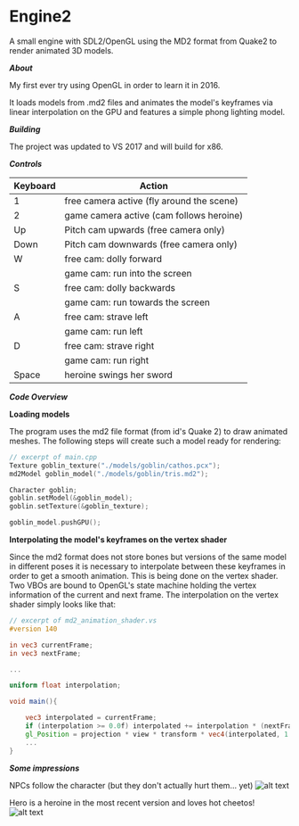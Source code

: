 # Engine2
A small engine with SDL2/OpenGL using the MD2 format from Quake2 to render animated 3D models.

***About***

My first ever try using OpenGL in order to learn it in 2016.

It loads models from .md2 files and animates the model's keyframes via linear interpolation on the GPU
and features a simple phong lighting model.

***Building***

The project was updated to VS 2017 and will build for x86.

***Controls***

|Keyboard   |Action                                       |
|-----------|---------------------------------------------|
|1          |free camera active (fly around the scene)    |
|2          |game camera active (cam follows heroine)     |
|Up         |Pitch cam upwards (free camera only)         |
|Down       |Pitch cam downwards (free camera only)       |
|W          |free cam: dolly forward                      |
|           |game cam: run into the screen                |
|S          |free cam: dolly backwards                    |
|           |game cam: run towards the screen             |
|A          |free cam: strave left                        |
|           |game cam: run left                           |
|D          |free cam: strave right                       | 
|           |game cam: run right                          |
|Space      |heroine swings her sword    				  |

***Code Overview***

****Loading models****

The program uses the md2 file format (from id's Quake 2) to draw animated
meshes. The following steps will create such a model ready for rendering:

```Cpp
// excerpt of main.cpp
Texture goblin_texture("./models/goblin/cathos.pcx");
md2Model goblin_model("./models/goblin/tris.md2");

Character goblin;
goblin.setModel(&goblin_model);
goblin.setTexture(&goblin_texture);

goblin_model.pushGPU();
```

****Interpolating the model's keyframes on the vertex shader****

Since the md2 format does not store bones but versions of the same
model in different poses it is necessary to interpolate between these
keyframes in order to get a smooth animation. This is being done on the
vertex shader. Two VBOs are bound to OpenGL's state machine holding the
vertex information of the current and next frame.
The interpolation on the vertex shader simply looks like that:

```glsl
// excerpt of md2_animation_shader.vs
#version 140

in vec3 currentFrame;
in vec3 nextFrame;

...

uniform float interpolation;

void main(){

	vec3 interpolated = currentFrame;
	if (interpolation >= 0.0f) interpolated += interpolation * (nextFrame - currentFrame);
	gl_Position = projection * view * transform * vec4(interpolated, 1.0f);
	...
}
```



***Some impressions***

NPCs follow the character (but they don't actually hurt them... yet)
![alt text](https://github.com/michaeleggers/Engine2/blob/master/Engine2%202016-11-29%2010-58-18-29.gif "engine in action")

Hero is a heroine in the most recent version and loves hot cheetos!
![alt text](https://github.com/michaeleggers/Engine2/blob/master/heroine3.gif "phong illumination model")

